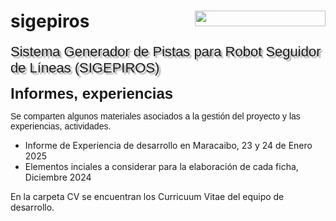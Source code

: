 # sigepiros <img src="https://lh7-rt.googleusercontent.com/docsz/AD_4nXf_4M2q_s9u47z9-EfZpbR4oDI5dHSPc4U2ksr0tKbEeM49-2ORD-WcGojh-NSrVvNqbHKwDhIsBhSzIM5FpIPD7A-xgFrw2pwXZ_y_xZlXczJCwRXs57myO7KKTjW2-CYtjtVV?key=wfIYDse3HDYUCiFSmAXxQTvT" width="209" height="25" style="float: right; ">
<p><span style="background-color: rgb(255, 255, 255); font-size: 22px; font-family: Arial, sans-serif; text-shadow: rgba(136, 136, 136, 0.8) 3px 3px 2px;">Sistema Generador de Pistas para Robot Seguidor de L&iacute;neas (SIGEPIROS)</span></p><span style="font-size: 24px; font-family: Arial, sans-serif;"><strong>Informes, experiencias</strong><strong>&nbsp;</strong></span></p>
<p><span style="font-size: 14px; font-family: Arial, sans-serif;">Se comparten algunos materiales asociados a la gestión del proyecto y las experiencias, actividades.</span></p>
<p><ul><li>Informe de Experiencia de desarrollo en Maracaibo, 23 y 24 de Enero 2025</li><li>Elementos inciales a considerar para la elaboración de cada ficha, Diciembre 2024</li></ul></p>
En la carpeta CV se encuentran los Curricuum Vitae del equipo de desarrollo.
